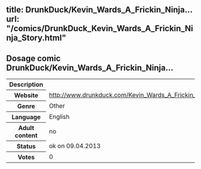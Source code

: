 title: DrunkDuck/Kevin_Wards_A_Frickin_Ninja...
url: "/comics/DrunkDuck_Kevin_Wards_A_Frickin_Ninja_Story.html"
---
Dosage comic DrunkDuck/Kevin_Wards_A_Frickin_Ninja...
-----------------------------------------

<table class="comicinfo">
<tr>
<th>Description</th><td></td>
</tr>
<tr>
<th>Website</th><td><a href="http://www.drunkduck.com/Kevin_Wards_A_Frickin_Ninja_Story/">http://www.drunkduck.com/Kevin_Wards_A_Frickin_Ninja_Story/</a></td>
</tr>
<tr>
<th>Genre</th><td>Other</td>
</tr>
<tr>
<th>Language</th><td>English</td>
</tr>
<tr>
<th>Adult content</th><td>no</td>
</tr>
<tr>
<th>Status</th><td>ok on 09.04.2013</td>
</tr>
<tr>
<th>Votes</th><td>0</div></td>
</tr>
</table>
